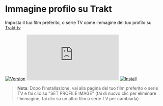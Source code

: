# Immagine profilo su Trakt

Imposta il tuo film preferito, o serie TV come immagine del tuo profilo su [Trakt.tv][trakt-link]

[![Version][version-badge]][link] [![Size][size-badge]][link] [![Install][install-badge]][download-link]

>**Nota**: Dopo l'installazione, vai alla pagina del tuo film preferito o serie TV e fai clic su "SET PROFILE IMAGE" (fai di nuovo clic per eliminare l'immagine, fai clic su un altro film o serie TV per cambiarla).

[trakt-link]: https://trakt.tv/
[link]: #immagine-profilo-su-trakt

[version-badge]: https://flat.badgen.net/runkit/iFelix18/version/Trakt-Userscripts/profile-image-on-trakt
[size-badge]: https://flat.badgen.net/badgesize/normal/iFelix18/Trakt-Userscripts/master/userscripts/profile-image-on-trakt.user.js
[install-badge]: https://flat.badgen.net/badge/install%20directly%20from/GitHub/blue "Clicca qui!"

[download-link]: https://cdn.jsdelivr.net/gh/iFelix18/Trakt-Userscripts@master/userscripts/profile-image-on-trakt.user.js "Clicca qui!"
